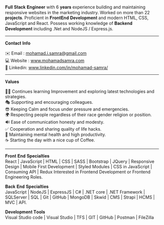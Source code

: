 𝐅𝐮𝐥𝐥 𝐒𝐭𝐚𝐜𝐤 𝐄𝐧𝐠𝐢𝐧𝐞𝐞𝐫 with 6 𝐲𝐞𝐚𝐫𝐬 experience building and maintaining responsive websites in the marketing industry. Worked on more than 22 𝐩𝐫𝐨𝐣𝐞𝐜𝐭𝐬. Proficient in 𝐅𝐫𝐨𝐧𝐭𝐄𝐧𝐝 𝐃𝐞𝐯𝐞𝐥𝐨𝐩𝐦𝐞𝐧𝐭 and modern HTML, CSS, JavaScript and React. Possess working knowledge of 𝐁𝐚𝐜𝐤𝐞𝐧𝐝 𝐃𝐞𝐯𝐞𝐥𝐨𝐩𝐦𝐞𝐧𝐭 including .Net and NodeJS / Express.js.

---------------------------------------------

𝐂𝐨𝐧𝐭𝐚𝐜𝐭 𝐈𝐧𝐟𝐨

✉️ Email : mohamad.i.samra@gmail.com <br />
💻 Website : www.mohamadsamra.com <br />
📑 Linkedin: www.linkedin.com/in/mohamad-samra/ <br />

---------------------------------------------

𝐕𝐚𝐥𝐮𝐞𝐬

👨‍🎓 Continues learning Improvement and exploring latest technologies and strategies.<br />
🎭 Supporting and encouraging colleagues.<br />
😎 Keeping Calm and focus under pressure and emergencies.<br />
🌍 Respecting people regardless of their race gender religion or position.<br />
🔊 Ease of communication honesty and modesty.<br />
✅ Cooperation and sharing quality of life hacks.<br />
🌝 Maintaining mental health and high productivity. <br />
☕️ Starting the day with a nice cup of Coffee.<br />

---------------------------------------------

𝐅𝐫𝐨𝐧𝐭 𝐄𝐧𝐝 𝐒𝐩𝐞𝐜𝐢𝐚𝐥𝐭𝐢𝐞𝐬<br />
React | JavaScript | HTML | CSS | SASS | Bootstrap | JQuery | Responsive Design | Mobile First Development | Styled Modules | CSS in JavaScript | Consuming API | Redux
Interested in Frontend Development or Frontend Engineering Roles.

𝐁𝐚𝐜𝐤 𝐄𝐧𝐝 𝐒𝐩𝐞𝐜𝐢𝐚𝐥𝐭𝐢𝐞𝐬<br />
JavaScript | NodeJS | ExpressJS | C# | .NET core | .NET Framework | SQLServer | SQL | Git | GitHub | MongoDB | Skwid | CMS | Strapi | HCMS | MVC | API.

𝐃𝐞𝐯𝐞𝐥𝐨𝐩𝐦𝐞𝐧𝐭 𝐓𝐨𝐨𝐥𝐬<br />
Visual Studio code | Visual Studio | TFS | GIT | GitHub | Postman | FileZilla
